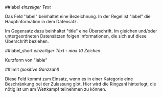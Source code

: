 ##label
*einzeilger Text*

Das Feld "label" beinhaltet eine Bezeichnung. In der Regel ist "label" die Hauptinformation in dem Datensatz.

Im Gegensatz dazu beinhaltet "title" eine Überschrift. Im gleichen und/oder untergeordneten Datensätzen folgen Informationen, die sich auf diese Überschrift beziehen.

##label_short
*einzeiliger Text - max 10 Zeichen*

Kurzform von "lable"

##limit
*(positive Ganzzahl)*

Diese Feld kommt zum Einsatz, wenn es in einer Kategorie eine Beschränkung bei der Zulassung gibt. Hier wird die Ringzahl hinterlegt, die nötig ist um am Wettkampf teilnehmen zu können.

